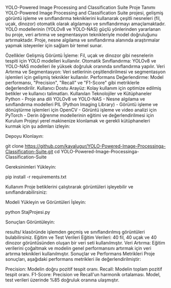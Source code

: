 YOLO-Powered Image Processing and Classification Suite
Proje Tanımı
YOLO-Powered Image Processing and Classification Suite projesi, gelişmiş görüntü işleme ve sınıflandırma tekniklerini kullanarak çeşitli nesneleri (fil, uçak, dinozor) otomatik olarak algılamayı ve sınıflandırmayı amaçlamaktadır. YOLO modellerinin (YOLOv8 ve YOLO-NAS) güçlü yönlerinden yararlanan bu proje, veri artırma ve segmentasyon teknikleriyle model doğruluğunu artırmaktadır. Proje, nesne algılama ve sınıflandırma alanında araştırmalar yapmak isteyenler için sağlam bir temel sunar.


Özellikler
Gelişmiş Görüntü İşleme: Fil, uçak ve dinozor gibi nesnelerin tespiti için YOLO modelleri kullanılır.
Otomatik Sınıflandırma: YOLOv8 ve YOLO-NAS modelleri ile yüksek doğruluk oranında sınıflandırma yapılır.
Veri Artırma ve Segmentasyon: Veri setlerinin çeşitlendirilmesi ve segmentasyon işlemleri için gelişmiş teknikler kullanılır.
Performans Değerlendirme: Model performansı, "Precision", "Recall" ve "F1-Score" gibi metriklerle değerlendirilir.
Kullanıcı Dostu Arayüz: Kolay kullanım için optimize edilmiş betikler ve kullanıcı talimatları.
Kullanılan Teknolojiler ve Kütüphaneler
Python - Proje ana dili
YOLOv8 ve YOLO-NAS - Nesne algılama ve sınıflandırma modelleri
PIL (Python Imaging Library) - Görüntü işleme ve dönüştürme işlemleri için
OpenCV - Görüntü işleme ve video analizi için
PyTorch - Derin öğrenme modellerinin eğitimi ve değerlendirilmesi için
Kurulum
Projeyi yerel makinenize klonlamak ve gerekli kütüphaneleri kurmak için şu adımları izleyin:

Depoyu Klonlayın:

git clone https://github.com/kavalugur/YOLO-Powered-Image-Processinga-Classification-Suite.git
cd YOLO-Powered-Image-Processinga-Classification-Suite

Gereksinimleri Yükleyin:

pip install -r requirements.txt

Kullanım
Proje betiklerini çalıştırarak görüntüleri işleyebilir ve sınıflandırabilirsiniz:

Modeli Yükleyin ve Görüntüleri İşleyin:

python StajProjesi.py

Sonuçları Görüntüleyin:

results/ klasöründe işlemden geçmiş ve sınıflandırılmış görüntüleri bulabilirsiniz.
Eğitim ve Test Verileri
Eğitim Verileri: 40 fil, 40 uçak ve 40 dinozor görüntüsünden oluşan bir veri seti kullanılmıştır.
Veri Artırma: Eğitim verilerini çoğaltmak ve modelin genel performansını artırmak için veri artırma teknikleri kullanılmıştır.
Sonuçlar ve Performans Metrikleri
Proje sonuçları, aşağıdaki performans metrikleri ile değerlendirilmiştir:

Precision: Modelin doğru pozitif tespit oranı.
Recall: Modelin toplam pozitif tespit oranı.
F1-Score: Precision ve Recall'un harmonik ortalaması.
Model, test verileri üzerinde %85 doğruluk oranına ulaşmıştır.
